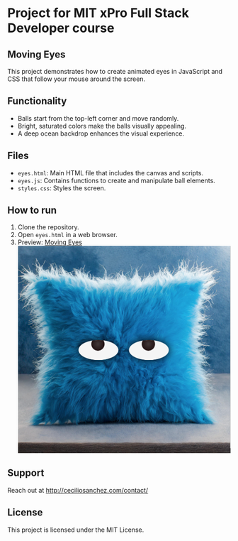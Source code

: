 # Project for MIT xPro Full Stack Developer course

## Moving Eyes

This project demonstrates how to create animated eyes in JavaScript and CSS that follow your mouse around the screen.

## Functionality

- Balls start from the top-left corner and move randomly.
- Bright, saturated colors make the balls visually appealing.
- A deep ocean backdrop enhances the visual experience.

## Files

- `eyes.html`: Main HTML file that includes the canvas and scripts.</br>
- `eyes.js`: Contains functions to create and manipulate ball elements.</br>
- `styles.css`: Styles the screen.

## How to run

1. Clone the repository.
2. Open `eyes.html` in a web browser.
3. Preview: <a href="https://ceciliosanchez.com/github/xpro/moving_eyes/eyes.html" target="_blank">Moving Eyes![Animation Screenshot](img/screenshot.png)</a>

## Support

Reach out at http://ceciliosanchez.com/contact/

## License

This project is licensed under the MIT License.
